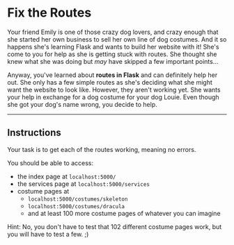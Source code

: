 # Fix the Routes

Your friend Emily is one of those crazy dog lovers, and crazy enough that she started her own business to sell her own line of dog costumes. And it so happens she's learning Flask and wants to build her website with it! She's come to you for help as she is getting stuck with routes. She thought she knew what she was doing but *may* have skipped a few important points...

Anyway, you've learned about **routes in Flask** and can definitely help her out. She only has a few simple routes as she's deciding what she might want the website to look like. However, they aren't working yet. She wants your help in exchange for a dog costume for your dog Louie. Even though she got your dog's name wrong, you decide to help.

___

## Instructions

Your task is to get each of the routes working, meaning no errors.

You should be able to access:

- the index page at `localhost:5000/`
- the services page at `localhost:5000/services`
- costume pages at
  - `localhost:5000/costumes/skeleton`
  - `localhost:5000/costumes/dracula`
  - and at least 100 more costume pages of whatever you can imagine

Hint: No, you don't have to test that 102 different costume pages work, but you will have to test a few. ;)
